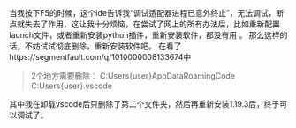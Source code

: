 当我按下F5的时候，这个ide告诉我“调试适配器进程已意外终止”，无法调试，断点就失去了作用，这让我十分烦恼，在尝试了网上的所有办法后，比如重新配置launch文件，或者重新安装python插件，重新安装软件，都没有用 。
那么这样的话，不妨试试彻底删除，重新安装软件吧。
在看了https://segmentfault.com/q/1010000008133674中

> 2个地方需要删除：
C:Users{user}AppDataRoamingCode
C:Users{user}.vscode

其中我在卸载vscode后只删除了第二个文件夹，然后再重新安装1.19.3后，终于可以调试了。